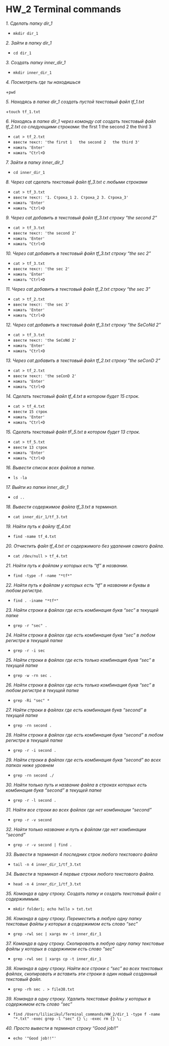 # HW_2 Terminal commands

 *1. Сделать папку dir_1* 

  
   + `mkdir dir_1`
   
 *2.  Зайти в папку dir_1*

  
   + `cd dir_1`
   
 
 *3. Создать папку inner_dir_1*

   + `mkdir inner_dir_1`
 
   
*4. Посмотреть где ты находишься*
    
+`pwd`
 
  
*5. Находясь в папке dir_1 создать пустой текстовый файл tf_1.txt*

+`touch tf_1.txt`
  
  
 *6. Находясь в папке dir_1 через команду cat создать текстовый файл tf_2.txt со следующими строками:*
the first 1
the second 2
the third 3


+ `cat > tf_2.txt` 
+ `ввести текст:
'the first 1  
the second 2  
the third 3'`
+ `нажать 'Enter'`
+ `нажать "Ctrl+D`

  
 *7. Зайти в папку inner_dir_1*

+ `cd inner_dir_1`
  
  
 *8. Через cat сделать текстовый файл tf_3.txt  c любыми строками*

  
+ `cat > tf_3.txt`
+ `ввести текст: '1. Строка_1 2. Строка_2 3. Строка_3'`
+ `нажать 'Enter'`
+ `нажать "Ctrl+D`

 *9. Через cat добавить в текстовый файл tf_3.txt строку “the second 2”*

+ `cat > tf_3.txt`
+ `ввести текст: 'the second 2'`
+ `нажать 'Enter'`
+ `нажать "Ctrl+D`

  

 *10. Через cat добавить в текстовый файл tf_3.txt строку “the sec 2”*

  
   + `cat > tf_3.txt`
   + `ввести текст: 'the sec 2'`
   + `нажать 'Enter'`
   + `нажать "Ctrl+D`
  
 *11. Через cat добавить в текстовый файл tf_2.txt строку “the sec 3”*

   + `cat > tf_2.txt`
   + `ввести текст: 'the sec 3'`
   + `нажать 'Enter'`
   + `нажать "Ctrl+D`
  
 *12. Через cat добавить в текстовый файл tf_3.txt строку “the SeCoNd 2”*

   + `cat > tf_3.txt`
   + `ввести текст: 'the SeCoNd 2'`
   + `нажать 'Enter'`
   + `нажать "Ctrl+D`
  
 *13. Через cat добавить в текстовый файл tf_2.txt строку “the seConD 2”*

  
   + `cat > tf_2.txt`
   + `ввести текст: 'the seConD 2'`
   + `нажать 'Enter'`
   + `нажать "Ctrl+D`
    
 *14. Сделать текстовый файл tf_4.txt в котором будет 15 строк.*

  
   + `cat > tf_4.txt`
   + `ввести 15 строк`
   + `нажать 'Enter'`
   + `нажать "Ctrl+D`
  
 *15. Сделать текстовый файл tF_5.txt в котором будет 13 строк.*

  
   + `cat > tf_5.txt`
   + `ввести 13 строк`
   + `нажать 'Enter'`
   + `нажать "Ctrl+D`
  
 *16.  Вывести список всех файлов в папке.*
  
  + `ls -la`
  
 *17. Выйти из папки inner_dir_1*

  
   + `cd ..`
   

 *18. Вывести содержимое файла tf_3.txt в терминал.*

  
   + `cat inner_dir_1/tf_3.txt`
  
 *19. Найти путь к файлу tf_4.txt*
 
   + `find -name tf_4.txt` 
   
 *20. Отчистить файл tf_4.txt от содержимого без удаления самого файла.*
  
   + `cat /dev/null > tf_4.txt`
 
 *21. Найти путь к файлам у которых есть  “tf” в названии.*
 
   + `find -type -f -name "*tf*"`
 
 *22. Найти путь к файлам у которых есть  “tf” в названии и буквы в любом регистре.*
 
   + `find . -iname "*tf*"` 
   
 *23. Найти строки в файлах где есть комбинация букв “sec” в текущей папке*

   + `grep -r "sec" .` 
 
 *24. Найти строки в файлах где есть комбинация букв “sec” в любом регистре в текущей папке*
 
   + `grep -r -i sec`
 
 *25. Найти строки в файлах где есть только комбинация букв “sec” в текущей папке*
 
+ `grep -w -rn sec .`

 *26. Найти строки в файлах где есть только комбинация букв “sec” в любом регистре в текущей папке*
 
+ `grep -Ri "sec" *`
 
 *27. Найти строки в файлах где есть комбинация букв “second” в текущей папке*
 
+ `grep -rn second .`
  
 *28. Найти строки в файлах где есть комбинация букв “second” в любом регистре в текущей папке*
 
  + `grep -r -i second .`
  
  
 *29. Найти строки в файлах где есть комбинация букв “second” во всех папках ниже уровнем*
  
 + `grep -rn second ./`
 
 *30. Найти только путь и название файла в строках которых есть комбинация букв “second” в текущей папке*
 
 + `grep -r -l second .`
  
  
 *31. Найти все строки во всех файлах где нет комбинации “second”*
 
  + `grep -r -v second`
  
 *32. Найти только название и путь к файлам где нет комбинации “second”*
 
  + `grep -r -v second | find .`
 
 *33. Вывести в терминал 4 последних строк любого текстового файла*
 
  + `tail -n 4 inner_dir_1/tf_3.txt`
  
 *34. Вывести в терминал 4 первые строки любого текстового файла.*
 
  + `head -n 4 inner_dir_1/tf_3.txt`
  
 *35. Команда в одну строку. Создать папку и создать текстовый файл с содержиммым.*
 
  + `mkdir folder1; echo hello > txt.txt`
  
 *36. Команда в одну строку. Переместить в любую одну папку текстовые файлы у которых в содержимом есть слово “sec”*

+ `grep -rwl sec | xargs mv -t inner_dir_1`

 *37. Команда в одну строку. Скопировать в любую одну папку текстовые файлы у которых в содержимом есть слово “sec”*
 
+ `grep -rwl sec | xargs cp -t inner_dir_1`

 
 *38. Команда в одну строку. Найти все строки c “sec” во всех текстовых файлах, скопировать и вставить эти строки в один новый созданный текстовый файл.*
 
+ `grep -rh sec . > file38.txt`
 
 *39. Команда в одну строку. Удалить текстовые файлы у которых в содержимом есть слово “sec”*
 
+ `find /Users/liliacikul/Terminal_commands/HW_2/dir_1 -type f -name "*.txt" -exec grep -l "sec" {} \; -exec rm {} \;`
   
 *40. Просто вывести в терминал строку “Good job!!”*
 
 + `echo '"Good job!!"'`

